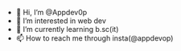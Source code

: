 - 👋 Hi, I’m @Appdev0p
- 👀 I’m interested in web dev
- 🌱 I’m currently learning b.sc(it)
- 📫 How to reach me through insta(@appdevop)

<!---
Appdev0p/Appdev0p is a ✨ special ✨ repository because its `README.md` (this file) appears on your GitHub profile.
You can click the Preview link to take a look at your changes.
--->
